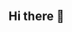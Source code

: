 ## Hi there 👋

<!--
**cerendevrim/cerendevrim** is a ✨ _special_ ✨ repository because its `README.md` (this file) appears on your GitHub profile.

Here are some ideas to get you started:

# 💫 About Me:
ankara üni pdr<br>


## 🌐 Socials:
[![Instagram](https://img.shields.io/badge/Instagram-%23E4405F.svg?logo=Instagram&logoColor=white)](https://instagram.com/cerendvrm) 

# 💻 Tech Stack:
![Python](https://img.shields.io/badge/python-3670A0?style=plastic&logo=python&logoColor=ffdd54) ![Canva](https://img.shields.io/badge/Canva-%2300C4CC.svg?style=plastic&logo=Canva&logoColor=white)
# 📊 GitHub Stats:
![](https://github-readme-stats.vercel.app/api?username=cerendevrim&theme=nord&hide_border=false&include_all_commits=false&count_private=false)<br/>
![](https://github-readme-streak-stats.herokuapp.com/?user=cerendevrim&theme=nord&hide_border=false)<br/>
![](https://github-readme-stats.vercel.app/api/top-langs/?username=cerendevrim&theme=nord&hide_border=false&include_all_commits=false&count_private=false&layout=compact)

---
[![](https://visitcount.itsvg.in/api?id=cerendevrim&icon=8&color=9)](https://visitcount.itsvg.in)

<!-- Proudly created with GPRM ( https://gprm.itsvg.in ) -->
